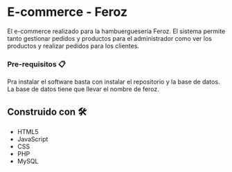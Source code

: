 # E-commerce - Feroz

El e-commerce realizado para la hambuerguesería Feroz. El sistema permite tanto gestionar pedidos y productos para el administrador como ver los productos y realizar pedidos para los clientes.


### Pre-requisitos 📋

Pra instalar el software basta con instalar el repositorio y la base de datos. La base de datos tiene que llevar el nombre de feroz. 

## Construido con 🛠️

* HTML5
* JavaScript
* CSS
* PHP
* MySQL
